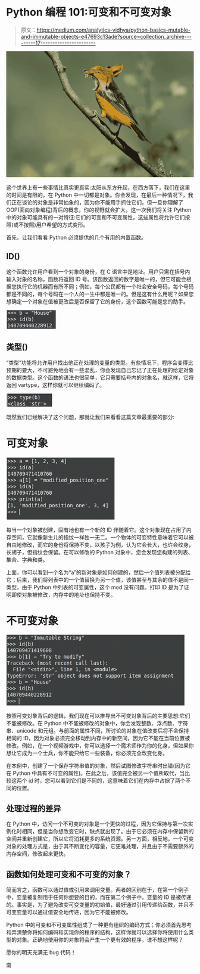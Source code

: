 # Python 编程 101:可变和不可变对象

> 原文：<https://medium.com/analytics-vidhya/python-basics-mutable-and-immutable-objects-e47693c13ade?source=collection_archive---------17----------------------->

![](img/d3ea59285dcafefad16cc4dd5204ddd6.png)

这个世界上有一些事情比真实更真实:太阳从东方升起，在西方落下，我们在这里的时间是有限的，在 Python 中一切都是对象。你会发现，在最后一种情况下，我们正在谈论的对象是非常抽象的，因为你不能用手抓住它们，但一旦你理解了 OOP(面向对象编程)背后的概念，你的视野就会扩大。这一次我们将关注 Python 中的对象可能具有的一对特征:它们的可变和不可变属性，这些属性将允许它们按照(或不按照)用户希望的方式变形。

首先，让我们看看 Python 必须提供的几个有用的内置函数。

## ID()

这个函数允许用户看到一个对象的身份，在 C 语言中是地址。用户只需在括号内输入对象的名称，函数将返回 ID 号。该函数返回的数字是唯一的，但它可能会根据您执行它的机器而有所不同；例如，每个公民都有一个社会安全号码，每个号码都是不同的，每个号码在一个人的一生中都是唯一的。但是这有什么用呢？如果您想确定一个对象在值被更改后是否保留了它的身份，这个函数可能是您的助手。

![](img/63fccc41356d708ac5ff59949e5a2b11.png)

## 类型()

“类型”功能将允许用户找出他正在处理的变量的类型。有些情况下，程序会变得比预期的要大，不可避免地会有一些混乱，你会发现自己忘记了正在处理的给定对象的数据类型。这个函数的语法也很简单，它只需要括号内的对象名，就这样，它将返回 vartype，这样你就可以继续编码了。

![](img/78040e468aa7fca7f16f915563f1129b.png)

既然我们已经解决了这个问题，那就让我们来看看这篇文章最重要的部分:

# 可变对象

![](img/4c3bc5a78359cbd81d97a4560fcd14bf.png)

每当一个对象被创建，固有地也有一个新的 ID 伴随着它。这个对象现在占用了内存空间，它就像新生儿的指纹一样独一无二。一个物体的可变特性意味着它可以被自由地修改，而它的身份将保持不变，以孩子为例，认为它会长大，也许会纹身，长胡子，但指纹会保留。在可以修改的 Python 对象中，您会发现您构建的列表、集合、字典和类。

上面，你可以看到一个名为“a”的新对象是如何创建的，然后一个值列表被分配给它；后来，我们将列表中的一个值替换为另一个值，该值甚至与其余的值不是同一类型，由于 Python 中列表的可变属性，这个 mod 没有问题。打印 ID 是为了证明即使对象被修改，内存中的地址也保持不变。

# 不可变对象

![](img/d213d0cfbc6fc3f9f1a2effd90997625.png)

按照可变对象背后的逻辑，我们现在可以推导出不可变对象背后的主要思想:它们不能被修改。在 Python 中不能被修改的对象中，你会发现整数、浮点数、字符串、unicode 和元组。与前面的属性不同，所讨论的对象在值改变后将不会保持相同的 ID，因为对象必须完全移动到内存中的新空间，因为它不能在当前位置被修改。例如，在一个视频游戏中，你可以选择一个魔术师作为你的化身，但如果你想让它成为一个士兵，你不能只给它一些装备，你必须完全改变化身。

在本例中，创建了一个保存字符串值的对象，然后试图修改字符串时出错(因为它在 Python 中具有不可变的属性)。在此之后，该值完全被另一个值所取代，当比较这两个 id 时，您可以看到它们是不同的，这意味着它们在内存中占据了两个不同的位置。

## 处理过程的差异

在 Python 中，访问一个不可变的对象是一个更快的过程，因为它保持与第一次实例化时相同，但是当你想改变它时，缺点就出现了。由于它必须在内存中保留新的空间并重新创建它，所以它将消耗更多的系统资源。另一方面，相反地，一个可变对象的处理方式是，由于其不断变化的容量，它更难处理，并且由于不需要额外的内存空间，修改起来更快。

## 函数如何处理可变和不可变的对象？

简而言之，函数可以通过值或引用来调用变量。两者的区别在于，在第一个例子中，变量被复制用于任何你想要的目的，而在第二个例子中，变量的 ID 是被传递的。事实是，为了避免改变可变变量的初始值，最好通过引用传递给函数，并且不可变变量可以通过值安全地传递，因为它不能被修改。

Python 中的可变和不可变属性组成了一种更有组织的编码方式；你必须首先思考和弄清楚你将如何编码和实现你的程序的结构，这样你就可以选择你将使用什么类型的对象。正确地使用你的对象将会产生一个更有效的程序，谁不想这样呢？

愿你的明天充满无 bug 代码！

南